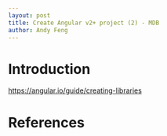 ```yaml
---
layout: post
title: Create Angular v2+ project (2) - MDB
author: Andy Feng
---
```


# Introduction #
https://angular.io/guide/creating-libraries

# References

